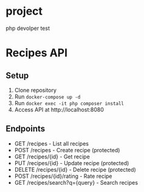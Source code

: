 # project
php devolper test
# Recipes API
## Setup
1. Clone repository
2. Run `docker-compose up -d`
3. Run `docker exec -it php composer install`
4. Access API at http://localhost:8080

## Endpoints
- GET /recipes - List all recipes
- POST /recipes - Create recipe (protected)
- GET /recipes/{id} - Get recipe
- PUT /recipes/{id} - Update recipe (protected)
- DELETE /recipes/{id} - Delete recipe (protected)
- POST /recipes/{id}/rating - Rate recipe
- GET /recipes/search?q={query} - Search recipes
